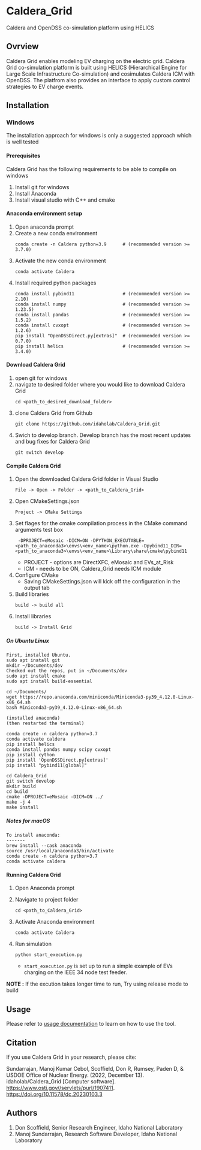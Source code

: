 # Caldera_Grid

Caldera and OpenDSS co-simulation platform using HELICS 

## Ovrview
Caldera Grid enables modeling EV charging on the electric grid. Caldera Grid co-simulation platform is built using HELICS (Hierarchical Engine for Large Scale Infrastructure Co-simulation) and cosimulates Caldera ICM with OpenDSS. The platfrom also provides an interface to apply custom control strategies to EV charge events.


## Installation

### Windows

The installation approach for windows is only a suggested approach which is well tested 


#### Prerequisites

Caldera Grid has the following requirements to be able to compile on windows

1. Install git for windows
2. Install Anaconda
3. Install visual studio with C++ and cmake

#### Anaconda environment setup

1. Open anaconda prompt
2. Create a new conda environment
	```
	conda create -n Caldera python=3.9      # (recommended version >= 3.7.0)
	```
3. Activate the new conda environment
	```
	conda activate Caldera
	```
4. Install required python packages
	```
	conda install pybind11                  # (recommended version >= 2.10)
	conda install numpy                     # (recommended version >= 1.23.5)
	conda install pandas                    # (recommended version >= 1.5.2)
	conda install cvxopt                    # (recommended version >= 1.2.6)
	pip install "OpenDSSDirect.py[extras]"  # (recommended version >= 0.7.0)
	pip install helics                      # (recommended version >= 3.4.0)
	```

#### Download Caldera Grid

1. open git for windows
2. navigate to desired folder where you would like to download Caldera Grid
	```
	cd <path_to_desired_download_folder>
	```
3. clone Caldera Grid from Github
	```
	git clone https://github.com/idaholab/Caldera_Grid.git
	```
4. Swich to develop branch. Develop branch has the most recent updates and bug fixes for Caldera Grid
	```
	git switch develop
	```

#### Compile Caldera Grid

1. Open the downloaded Caldera Grid folder in Visual Studio
	```
	File -> Open -> Folder -> <path_to_Caldera_Grid>
	```
2. Open CMakeSettings.json
	```
	Project -> CMake Settings
	```
3. Set flages for the cmake compilation process in the CMake command arguments test box
	```
	 -DPROJECT=eMosaic -DICM=ON -DPYTHON_EXECUTABLE=<path_to_anaconda3>\envs\<env_name>\python.exe -Dpybind11_DIR=<path_to_anaconda3>\envs\<env_name>\Library\share\cmake\pybind11
	```
	- PROJECT - options are DirectXFC, eMosaic and EVs_at_Risk
	- ICM - needs to be ON, Caldera_Grid needs ICM module	
4. Configure CMake
	- Saving CMakeSettings.json will kick off the configuration in the output tab
5. Build libraries
	```
	build -> build all
	```
6. Install libraries
	```
	build -> Install Grid
	```


##### On Ubuntu Linux

```
First, installed Ubuntu.
sudo apt inatall git
mkdir ~/Documents/dev
Checked out the repos, put in ~/Documents/dev
sudo apt install cmake
sudo apt install build-essential

cd ~/Documents/
wget https://repo.anaconda.com/miniconda/Miniconda3-py39_4.12.0-Linux-x86_64.sh
bash Miniconda3-py39_4.12.0-Linux-x86_64.sh

(installed anaconda)
(then restarted the terminal)

conda create -n caldera python=3.7
conda activate caldera
pip install helics
conda install pandas numpy scipy cvxopt
pip install cython
pip install 'OpenDSSDirect.py[extras]'
pip install "pybind11[global]"

cd Caldera_Grid
git switch develop
mkdir build
cd build
cmake -DPROJECT=eMosaic -DICM=ON ../
make -j 4
make install
```

##### Notes for macOS
```
To install anaconda:
-------
brew install --cask anaconda
source /usr/local/anaconda3/bin/activate
conda create -n caldera python=3.7
conda activate caldera
```

#### Running Caldera Grid

1. Open Anaconda prompt
2. Navigate to project folder
	```
	cd <path_to_Caldera_Grid>
	```
3. Activate Anaconda environment
	```
	conda activate Caldera
	```
4. Run simulation
	```
	python start_execution.py
	```

	- `start_execution.py` is set up to run a simple example of EVs charging on the IEEE 34 node test feeder.


__NOTE :__ If the excution takes longer time to run, Try using release mode to build

## Usage
Please refer to [usage documentation](https://hpcgitlab.hpc.inl.gov/caldera_charge/caldera_charge_grid/-/raw/main/docs/Caldera-OpenDSS%20simulation%20platform.pptx) to learn on how to use the tool.

## Citation
If you use Caldera Grid in your research, please cite:

Sundarrajan, Manoj Kumar Cebol, Scoffield, Don R, Rumsey, Paden D, & USDOE Office of Nuclear Energy. (2022, December 13). idaholab/Caldera_Grid [Computer software]. https://www.osti.gov//servlets/purl/1907411. https://doi.org/10.11578/dc.20230103.3


## Authors
1. Don Scoffield, Senior Research Engineer, Idaho National Laboratory
2. Manoj Sundarrajan, Research Software Developer, Idaho National Laboratory
